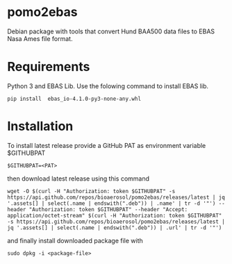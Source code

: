 # pomo2ebas
Debian package with tools that convert Hund BAA500 data files to EBAS Nasa Ames file format.

# Requirements
Python 3 and 
EBAS Lib. Use the folowing command to install EBAS lib.
```
pip install  ebas_io-4.1.0-py3-none-any.whl
```

# Installation
To install latest release provide a GitHub PAT as environment variable $GITHUBPAT
```
$GITHUBPAT=<PAT>
```
then download latest release using this command
```
wget -O $(curl -H "Authorization: token $GITHUBPAT" -s https://api.github.com/repos/bioaerosol/pomo2ebas/releases/latest | jq '.assets[] | select(.name | endswith(".deb")) | .name' | tr -d '"') --header "Authorization: token $GITHUBPAT" --header "Accept: application/octet-stream" $(curl -H "Authorization: token $GITHUBPAT" -s https://api.github.com/repos/bioaerosol/pomo2ebas/releases/latest | jq '.assets[] | select(.name | endswith(".deb")) | .url' | tr -d '"')
```
and finally install downloaded package file with
```
sudo dpkg -i <package-file>
```
